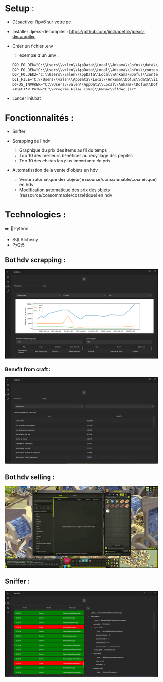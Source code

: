 # Setup :

- Désactiver l'ipv6 sur votre pc

- Installer Jpexs-decompiler : https://github.com/jindrapetrik/jpexs-decompiler
- Créer un fichier .env
    - exemple d'un .env :
  ```
  D2O_FOLDER="C:\\Users\\valen\\AppData\\Local\\Ankama\\Dofus\\data\\common"
  D2P_FOLDER="C:\\Users\\valen\\AppData\\Local\\Ankama\\Dofus\\content\\gfx\\items"
  D2P_FOLDER2="C:\\Users\\valen\\AppData\\Local\\Ankama\\Dofus\\content\\gfx\\sprites"
  D2I_FILE="C:\\Users\\valen\\AppData\\Local\\Ankama\\Dofus\\data\\i18n\\i18n_fr.d2i"
  DOFUS_INVOKER="C:\\Users\\valen\\AppData\\Local\\Ankama\\Dofus\\DofusInvoker.swf"
  FFDECJAR_PATH="C:\\Program Files (x86)\\FFDec\\ffdec.jar"
  ```
- Lancer init.bat

# Fonctionnalités :

- Sniffer

- Scrapping de l'hdv
    - Graphique du prix des items au fil du temps
    - Top 10 des meilleurs bénéfices au recyclage des pépites
    - Top 10 des chutes les plus importante de prix

- Automatisation de la vente d'objets en hdv
    - Vente automatique des objets(ressource/consommable/cosmétique) en hdv
    - Modification automatique des prix des objets (ressource/consommable/cosmétique) en hdv

# Technologies :

➡️ 🐍 Python

- SQLAlchemy
- PyQt5

## Bot hdv scrapping :

![scrapping bot](./resources/scrapping_interface.png)

### Benefit from craft :

![scaping craft](./resources/scrapping_craft_interface.png)

## Bot hdv selling :

![selling bot](./resources/selling_bot.gif)

## Sniffer :

![sniffer](./resources/sniffer_interface.png)
